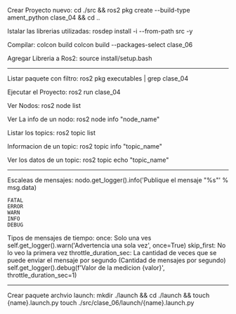 
Crear Proyecto nuevo:
    cd ./src && ros2 pkg create --build-type ament_python clase_04 && cd ..

Istalar las librerias utilizadas:
    rosdep install -i --from-path src -y

Compilar:
    colcon build
    colcon build --packages-select clase_06


Agregar Libreria a Ros2:
    source install/setup.bash


____________________________________________________________________________________

Listar paquete con filtro:
    ros2 pkg executables | grep clase_04
    
    
Ejecutar el Proyecto:
    ros2 run clase_04 

Ver Nodos:
    ros2 node list

Ver La info de un nodo:
    ros2 node info "node_name"

Listar los topics:
    ros2 topic list

Informacion de un topic:
    ros2 topic info "topic_name"

Ver los datos de un topic:
    ros2 topic echo "topic_name"



____________________________________________________________________________________
Escaleas de mensajes:
    nodo.get_logger().info('Publique el mensaje "%s"' % msg.data)
    
    FATAL
    ERROR
    WARN
    INFO
    DEBUG
    
Tipos de mensajes de tiempo:
    once: Solo una ves
    self.get_logger().warn('Advertencia una sola vez', once=True)
    skip_first: No lo veo la primera vez
    throttle_duration_sec: La cantidad de veces que se puede enviar el mensaje por segundo (Cantidad de mensajes por segundo)
    self.get_logger().debug(f'Valor de la medicion {valor}', throttle_duration_sec=1)

____________________________________________________________________________________
Crear paquete archvio launch:
    mkdir ./launch && cd ./launch && touch {name}.launch.py 
    touch ./src/clase_06/launch/{name}.launch.py 
